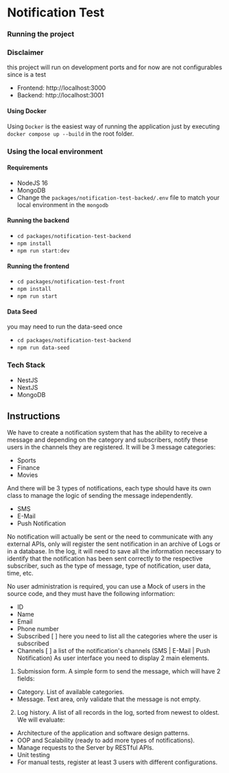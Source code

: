 # Notification Test

### Running the project

### Disclaimer
this project will run on development ports and for now are not configurables since is a test
- Frontend: http://localhost:3000
- Backend: http://localhost:3001

#### Using Docker
Using `Docker` is the easiest way of running the application just by executing `docker compose up --build` in the root folder.

### Using the local environment
#### Requirements
- NodeJS 16
- MongoDB
- Change the `packages/notification-test-backed/.env` file to match your local environment in the `mongodb`

#### Running the backend
- `cd packages/notification-test-backend`
- `npm install`
- `npm run start:dev`

#### Running the frontend
- `cd packages/notification-test-front`
- `npm install`
- `npm run start`

#### Data Seed
you may need to run the data-seed once
- `cd packages/notification-test-backend`
- `npm run data-seed`

### Tech Stack
- NestJS
- NextJS
- MongoDB

## Instructions
We have to create a notification system that has the ability to receive a message and depending on the category and subscribers, notify these users in the channels they are registered.
It will be 3 message categories:
- Sports
- Finance
- Movies

And there will be 3 types of notifications, each type should have its own class to manage the logic of sending the message independently.

- SMS
- E-Mail
- Push Notification

No notification will actually be sent or the need to communicate with any external APIs, only will register the sent notification in an archive of Logs or in a database.
In the log, it will need to save all the information necessary to identify that the notification has been sent correctly to the respective subscriber, such as the type of message, type of notification, user data, time, etc.

No user administration is required, you can use a Mock of users in the source code, and they must have the following information:
- ID
- Name
- Email
- Phone number
- Subscribed [ ] here you need to list all the categories where the user is subscribed
- Channels [ ] a list of the notification's channels (SMS | E-Mail | Push Notification)
As user interface you need to display 2 main elements.
1. Submission form. A simple form to send the message, which will have 2 fields:
- Category. List of available categories.
- Message. Text area, only validate that the message is not empty.
2. Log history. A list of all records in the log, sorted from newest to oldest.
We will evaluate:
- Architecture of the application and software design patterns.
- OOP and Scalability (ready to add more types of notifications).
- Manage requests to the Server by RESTful APIs.
- Unit testing
- For manual tests, register at least 3 users with different configurations.